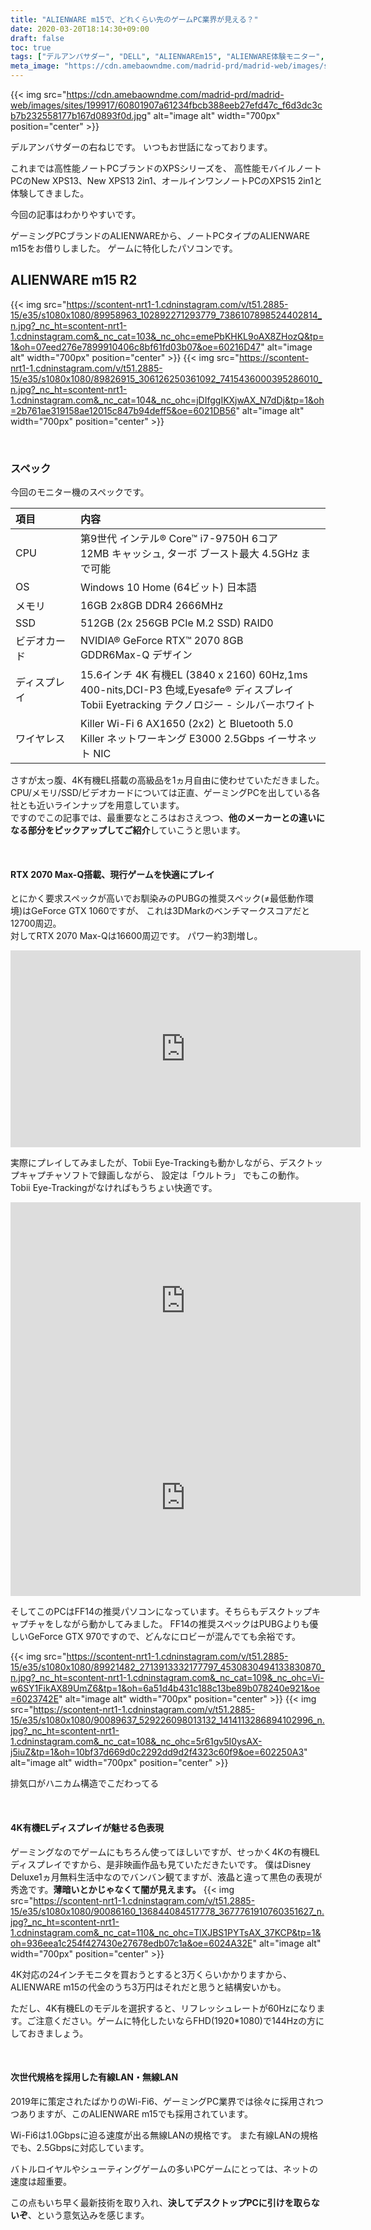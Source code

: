 ```yaml
---
title: "ALIENWARE m15で、どれくらい先のゲームPC業界が見える？"
date: 2020-03-20T18:14:30+09:00
draft: false
toc: true
tags: ["デルアンバサダー", "DELL", "ALIENWAREm15", "ALIENWARE体験モニター", "FF14"]
meta_image: "https://cdn.amebaowndme.com/madrid-prd/madrid-web/images/sites/199917/60801907a61234fbcb388eeb27efd47c_f6d3dc3cb7b232558177b167d0893f0d.jpg"
---
```


{{< img src="https://cdn.amebaowndme.com/madrid-prd/madrid-web/images/sites/199917/60801907a61234fbcb388eeb27efd47c_f6d3dc3cb7b232558177b167d0893f0d.jpg" alt="image alt" width="700px" position="center" >}}


デルアンバサダーの右ねじです。
いつもお世話になっております。 



これまでは高性能ノートPCブランドのXPSシリーズを、
高性能モバイルノートPCのNew XPS13、New XPS13 2in1、オールインワンノートPCのXPS15 2in1と体験してきました。



今回の記事はわかりやすいです。 

ゲーミングPCブランドのALIENWAREから、ノートPCタイプのALIENWARE m15をお借りしました。
ゲームに特化したパソコンです。

<!--more-->
## ALIENWARE m15 R2
{{< img src="https://scontent-nrt1-1.cdninstagram.com/v/t51.2885-15/e35/s1080x1080/89958963_102892271293779_7386107898524402814_n.jpg?_nc_ht=scontent-nrt1-1.cdninstagram.com&_nc_cat=103&_nc_ohc=emePbKHKL9oAX8ZHozQ&tp=1&oh=07eed276e7899910406c8bf61fd03b07&oe=60216D47" alt="image alt" width="700px" position="center" >}}
{{< img src="https://scontent-nrt1-1.cdninstagram.com/v/t51.2885-15/e35/s1080x1080/89826915_306126250361092_7415436000395286010_n.jpg?_nc_ht=scontent-nrt1-1.cdninstagram.com&_nc_cat=104&_nc_ohc=jDIfggIKXjwAX_N7dDj&tp=1&oh=2b761ae319158ae12015c847b94deff5&oe=6021DB56" alt="image alt" width="700px" position="center" >}}


<br>

### スペック
今回のモニター機のスペックです。

|項目|内容|
|:--|:--|
|CPU|第9世代 インテル® Core™ i7-9750H 6コア<br>12MB キャッシュ, ターボ ブースト最大 4.5GHz まで可能|
|OS|Windows 10 Home (64ビット) 日本語|
|メモリ|16GB 2x8GB DDR4 2666MHz|
|SSD|512GB (2x 256GB PCIe M.2 SSD) RAID0|
|ビデオカード|NVIDIA® GeForce RTX™ 2070 8GB<br> GDDR6Max-Q デザイン|
|ディスプレイ|15.6インチ 4K 有機EL (3840 x 2160) 60Hz,1ms<br>400-nits,DCI-P3 色域,Eyesafe® ディスプレイ<br>Tobii Eyetracking テクノロジー - シルバーホワイト|
|ワイヤレス|Killer Wi-Fi 6 AX1650 (2x2) と Bluetooth 5.0<br>Killer ネットワーキング E3000 2.5Gbps イーサネット NIC|


さすが太っ腹、4K有機EL搭載の高級品を1ヵ月自由に使わせていただきました。
CPU/メモリ/SSD/ビデオカードについては正直、ゲーミングPCを出している各社とも近いラインナップを用意しています。  
ですのでこの記事では、最重要なところはおさえつつ、**他のメーカーとの違いになる部分をピックアップしてご紹介**していこうと思います。

<br>


#### RTX 2070 Max-Q搭載、現行ゲームを快適にプレイ
とにかく要求スペックが高いでお馴染みのPUBGの推奨スペック(≠最低動作環境)はGeForce GTX 1060ですが、 これは3DMarkのベンチマークスコアだと12700周辺。  
対してRTX 2070 Max-Qは16600周辺です。
パワー約3割増し。 
<iframe width="560" height="315" src="https://www.youtube.com/embed/meY44TPULtk" frameborder="0" allow="accelerometer; autoplay; clipboard-write; encrypted-media; gyroscope; picture-in-picture" allowfullscreen></iframe>

実際にプレイしてみましたが、Tobii Eye-Trackingも動かしながら、デスクトップキャプチャソフトで録画しながら、 設定は「ウルトラ」 でもこの動作。 
Tobii Eye-Trackingがなければもうちょい快適です。 

<iframe width="560" height="315" src="https://www.youtube.com/embed/0eoUL6QCetA" frameborder="0" allow="accelerometer; autoplay; clipboard-write; encrypted-media; gyroscope; picture-in-picture" allowfullscreen></iframe>
<iframe width="560" height="315" src="https://www.youtube.com/embed/kWtRXwPanhM" frameborder="0" allow="accelerometer; autoplay; clipboard-write; encrypted-media; gyroscope; picture-in-picture" allowfullscreen></iframe>

そしてこのPCはFF14の推奨パソコンになっています。そちらもデスクトップキャプチャをしながら動かしてみました。
FF14の推奨スペックはPUBGよりも優しいGeForce GTX 970ですので、どんなにロビーが混んでても余裕です。

{{< img src="https://scontent-nrt1-1.cdninstagram.com/v/t51.2885-15/e35/s1080x1080/89921482_2713913332177797_4530830494133830870_n.jpg?_nc_ht=scontent-nrt1-1.cdninstagram.com&_nc_cat=109&_nc_ohc=Vi-w6SY1FikAX89UmZ6&tp=1&oh=6a51d4b431c188c13be89b078240e921&oe=6023742E" alt="image alt" width="700px" position="center" >}}
{{< img src="https://scontent-nrt1-1.cdninstagram.com/v/t51.2885-15/e35/s1080x1080/90089637_529226098013132_1414113286894102996_n.jpg?_nc_ht=scontent-nrt1-1.cdninstagram.com&_nc_cat=108&_nc_ohc=5r61gv5I0ysAX-j5iuZ&tp=1&oh=10bf37d669d0c2292dd9d2f4323c60f9&oe=602250A3" alt="image alt" width="700px" position="center" >}}


排気口がハニカム構造でこだわってる

<br>


#### 4K有機ELディスプレイが魅せる色表現
ゲーミングなのでゲームにもちろん使ってほしいですが、せっかく4Kの有機ELディスプレイですから、是非映画作品も見ていただきたいです。 
僕はDisney Deluxe1ヵ月無料生活中なのでバンバン観てますが、液晶と違って黒色の表現が秀逸です。**薄暗いとかじゃなくて闇が見えます。** 
{{< img src="https://scontent-nrt1-1.cdninstagram.com/v/t51.2885-15/e35/s1080x1080/90086160_136844084517778_3677761910760351627_n.jpg?_nc_ht=scontent-nrt1-1.cdninstagram.com&_nc_cat=110&_nc_ohc=TlXJBS1PYTsAX_37KCP&tp=1&oh=936eea1c254f427430e27678edb07c1a&oe=6024A32E" alt="image alt" width="700px" position="center" >}}


4K対応の24インチモニタを買おうとすると3万くらいかかりますから、ALIENWARE m15の代金のうち3万円はそれだと思うと結構安いかも。 



ただし、4K有機ELのモデルを選択すると、リフレッシュレートが60Hzになります。ご注意ください。ゲームに特化したいならFHD(1920*1080)で144Hzの方にしておきましょう。

<br>


#### 次世代規格を採用した有線LAN・無線LAN
2019年に策定されたばかりのWi-Fi6、ゲーミングPC業界では徐々に採用されつつありますが、このALIENWARE m15でも採用されています。 



Wi-Fi6は1.0Gbpsに迫る速度が出る無線LANの規格です。 
また有線LANの規格でも、2.5Gbpsに対応しています。 



バトルロイヤルやシューティングゲームの多いPCゲームにとっては、ネットの速度は超重要。

この点もいち早く最新技術を取り入れ、**決してデスクトップPCに引けを取らないぞ**、という意気込みを感じます。

<div class="iframely-embed"><div class="iframely-responsive" style="padding-bottom: 57.4561%; padding-top: 120px;"><a href="https://time-space.kddi.com/ict-keywords/20191108/2774" data-iframely-url="//cdn.iframe.ly/IWOycEK"></a></div></div><script async src="//cdn.iframe.ly/embed.js" charset="utf-8"></script>

### 視線でゲームを制御？「Tobii Eye-Tracking」
視線追跡機能、というものをこのPCを借りて初めて知りました。 どうやら、Tobii社という視線追跡界のGoogleみたいな会社があるらしく、一部ゲームでも対応しているのだそうです。
<div class="iframely-embed"><div class="iframely-responsive" style="padding-bottom: 52.5%; padding-top: 120px;"><a href="https://www.amazon.co.jp/Tobii-Eye-Tracker-Gaming-Peripheral/dp/B01MAWPMXQ/ref=as_li_ss_tl?_encoding=UTF8&amp;linkCode=sl1&amp;tag=rightscrew-22&amp;linkId=13e0c8873671a9023b51cf326a1db8eb&amp;language=ja_JP" data-iframely-url="//cdn.iframe.ly/BRGZ1yg"></a></div></div><script async src="//cdn.iframe.ly/embed.js" charset="utf-8"></script>
トラッキングツール単体でも販売していますが、Amazonで¥24,999でした。


対応ゲームの一覧は、こちらから調べることができます。

<div class="iframely-embed"><div class="iframely-responsive" style="padding-bottom: 53.125%; padding-top: 120px;"><a href="https://gaming.tobii.com/games/" data-iframely-url="//cdn.iframe.ly/fvCkwT3"></a></div></div><script async src="//cdn.iframe.ly/embed.js" charset="utf-8"></script>

Watch DogsやDivision 2では視線でエイムできたりするみたいです。
<iframe width="560" height="315" src="https://www.youtube.com/embed/meY44TPULtk" frameborder="0" allow="accelerometer; autoplay; clipboard-write; encrypted-media; gyroscope; picture-in-picture" allowfullscreen></iframe>

先ほどもご覧いただいた動画ですが、画面中を上下左右に動き回っている青い円が、僕の視線です。精度と反応の速さに結構感動しています。感動しすぎて撃たれてしまいました。  



Tobii Eye-Trackingと一緒に動作するTobii Ghostというアプリがあり、配信する画面上に視線の円を出すことができるものです。 

それを使ってPUBGの世界大会の参加者の視線をトラッキングした動画が公式にあがっていました。 プロはこういう風に視線を動かして、(情報を得て)戦っているんだなというのが視覚的にわかります。

<div class="iframely-embed"><div class="iframely-responsive" style="padding-bottom: 52.5%; padding-top: 120px;"><a href="https://gaming.tobii.com/pubg/" data-iframely-url="//cdn.iframe.ly/kpY6Qu8"></a></div></div><script async src="//cdn.iframe.ly/embed.js" charset="utf-8"></script>

視線の動きと頭の動きを追跡してくれるので、あとは口の動きに追従してくれればVTuberに使えそう。 
そして視線でエイムができるのが当たり前になったら…目で見た所にマウスを移動して射撃、よりは確実に速いでしょう。 対応ゲームのプレイヤーなら、どうしても手に入れておきたい武器ですね。



### 未来のゲームもグラボ追加でプレイ可能にする神周辺機器「Alienware Graphics Amplifier」
ゲーミングPCを買おうと思うとき、何を基準に決めるのか？ゲーマーの友人に聞いてみました。 

返答は、 
**「やりたいゲームが動いて、この先数年は最新作もストレスなく動くスペックで一番安いやつ」**
でした。



ゲームが今より高解像度・動きの激しいものになったとき、今使っているPCでは動作しないということがあります。 
そうなったときデスクトップPCであれば、グラフィックボードだけ買い替えればプレイできるようになる場合もあります。



従来であればノートPCは、メモリやハードディスクは増設できても、グラフィックボードは増設できないのが基本だったため、**「未来のゲームはプレイできないかもな…」**といった不安がつきまとっていました。



しかしそれはもう過去の悩みだったようです。
2015年春、デルが発売した外付けグラフィックボードケース**Alienware Graphics Amplifier**を皮切りに、ドッキングステーション形式の外付けグラフィックボードケースや、Thunderbolt接続の外付けグラフィックボードケースが続々と登場しています。
どれもPCI-Express x16対応のため、最新のグラフィックボードを自由に選んで増設することができます。



ですので、これから先どんなに高スペックを要求するPCゲームが現れても、 **ノートPCで全く問題ないです。**
{{< img src="https://scontent-nrt1-1.cdninstagram.com/v/t51.2885-15/e35/s1080x1080/90092293_109226100543765_5797080573060120039_n.jpg?_nc_ht=scontent-nrt1-1.cdninstagram.com&_nc_cat=109&_nc_ohc=FnV2zj0_PWwAX_zsdBt&tp=1&oh=2f53068abcba33af1a4565b2afe924f5&oe=60212270" alt="image alt" width="700px" position="center" >}}


右から二番目の横長い端子が、Alienware Graphics Amplifierの専用ポート。左から3番目にThunderbolt端子もあります。

<div class="iframely-embed"><div class="iframely-responsive" style="height: 140px; padding-bottom: 0;"><a href="https://www.dell.com/ja-jp/work/shop/alienware-graphics-amplifier/apd/452-bbqt/%E3%82%B0%E3%83%A9%E3%83%95%E3%82%A3%E3%83%83%E3%82%AF%E3%82%AB%E3%83%BC%E3%83%89%E3%81%8A%E3%82%88%E3%81%B3%E3%83%93%E3%83%87%E3%82%AA%E3%82%AB%E3%83%BC%E3%83%89" data-iframely-url="//cdn.iframe.ly/IdCrrFx"></a></div></div><script async src="//cdn.iframe.ly/embed.js" charset="utf-8"></script>

Alienware Graphics AmplifierはALIENWAREシリーズ専用機器ですので、動作確認が保障されています。
その上、外付けグラフィックボードケースの中では4万円と比較的安価です。 
何年何十年後になるかわかりませんが、今のALIENWARE m15では動かないPCゲームが出てきたとき、グラフィックボードと一緒に購入を検討してみてください。 



デルさんに一言いわせてもらうなら、そろそろ軽量・省スペースモデルを出してみてはいかがでしょうか？


<div class="iframely-embed"><div class="iframely-responsive" style="padding-bottom: 52.5%; padding-top: 120px;"><a href="https://www.amazon.co.jp/Dell-%25E3%2582%25B0%25E3%2583%25A9%25E3%2583%2595%25E3%2582%25A3%25E3%2583%2583%25E3%2582%25AF%25E3%2583%259C%25E3%2583%25BC%25E3%2583%2589%25E5%25A4%2596%25E9%2583%25A8%25E6%258B%25A1%25E5%25BC%25B5%25E5%25A4%2596%25E4%25BB%2598%25E3%2581%2591%25E3%2583%259C%25E3%2583%2583%25E3%2582%25AF%25E3%2582%25B9-Alienware-Graphics-Amplifier/dp/B00Q4KCYEU/ref=as_li_ss_il?ie=UTF8&amp;linkCode=li3&amp;tag=rightscrew-22&amp;linkId=3536b817a61bf5b95fbef3333f43baf2&amp;language=ja_JP" data-iframely-url="//cdn.iframe.ly/r8q6cEe"></a></div></div><script async src="//cdn.iframe.ly/embed.js" charset="utf-8"></script>

## 今の最新最高でありつつ、将来を見越したALIENWARE製品群

{{< img src="https://scontent-nrt1-1.cdninstagram.com/v/t51.2885-15/e35/s1080x1080/89814658_140650867440950_2421153321187202354_n.jpg?_nc_ht=scontent-nrt1-1.cdninstagram.com&_nc_cat=102&_nc_ohc=TwV1ogFVZYUAX_Gav7E&tp=1&oh=93401a29cf1c858067985923994e8aa9&oe=60225DC6" alt="image alt" width="700px" position="center" >}}


ここまでに紹介してきたALIENWARE m15の良い点は、ALIENWAREシリーズすべてに共通して備わっています。 (グラフィックボードはそれぞれですが)



僕自身はPCではあまりゲームをやらないのですが、 ここまでゲームのために手を尽くしているPCってどれくらいあるんだろう？と率直に思いました。 
最新規格に対応し、先進技術を取り入れ、拡張性まで標準で担保して…



ここには、数々のeSports世界大会の舞台で採用されてきた自負と、eSportsチームとパートナーシップを結んでいるメーカーとして、気合の入り具合を行動で示しているのを感じます。



しかもそこまでしながら、ゲーミングノートPCの中ではかなり安いほうで、同一スペックで価格.com検索するとトップ5には入ってます。



安くて、速くて、(後々)うまい(思いができる)、吉野家のキャッチフレーズに当てはめてしまいましたが、そんな魅力が詰まった製品、それがALIENWAREなんでしょうね。



ゲーマーにも非ゲーマーにも、凄さが伝わるよう心掛けて書いてみましたが、いかがでしたでしょうか。 
もし購入をご検討されている方がいらっしゃいましたら、デル製品・ALIENWARE製品だと割引がききますので、ご紹介させていただきます。 

{{< img src="https://scontent-nrt1-1.cdninstagram.com/v/t51.2885-15/e35/90037110_521111068547700_8167853985154227095_n.jpg?_nc_ht=scontent-nrt1-1.cdninstagram.com&_nc_cat=100&_nc_ohc=FFvjtgXQ-y4AX-NWmXL&tp=1&oh=9241f32d4d781df7aff2038236281291&oe=6023612B" alt="image alt" width="700px" position="center" >}}
{{< img src="https://scontent-nrt1-1.cdninstagram.com/v/t51.2885-15/e35/s1080x1080/89925643_646189562594211_8388971944182450735_n.jpg?_nc_ht=scontent-nrt1-1.cdninstagram.com&_nc_cat=103&_nc_ohc=K9lstbYXdgoAX_OIPsk&tp=1&oh=fb5e7c4b0f40b997d64e49294681e8e0&oe=60211C8D" alt="image alt" width="700px" position="center" >}}
{{< img src="https://scontent-nrt1-1.cdninstagram.com/v/t51.2885-15/e35/s1080x1080/89926374_3073158726057074_7676736528301518123_n.jpg?_nc_ht=scontent-nrt1-1.cdninstagram.com&_nc_cat=102&_nc_ohc=p53zudK5NXMAX-64baU&tp=1&oh=6ffa09290979846eb7e9aa0bc201893a&oe=6022C358" alt="image alt" width="700px" position="center" >}}
{{< img src="https://scontent-nrt1-1.cdninstagram.com/v/t51.2885-15/e35/s1080x1080/90090291_533092694011264_7795490323882245772_n.jpg?_nc_ht=scontent-nrt1-1.cdninstagram.com&_nc_cat=104&_nc_ohc=J3MFk6XlVnYAX-kF2_f&tp=1&oh=a5a542a37ef2ebc2d05406b19834bc8b&oe=6024CDBF" alt="image alt" width="700px" position="center" >}}


 ご精読ありがとうございました。



・良かったらいいね・RTお願いします。
<blockquote class="twitter-tweet"><p lang="ja" dir="ltr">ALIENWARE m15で、どれくらい先のゲームPC業界が見える？ <a href="https://t.co/pmx46Xbjk2">https://t.co/pmx46Xbjk2</a> <a href="https://twitter.com/hashtag/%E3%83%87%E3%83%AB%E3%82%A2%E3%83%B3%E3%83%90%E3%82%B5%E3%83%80%E3%83%BC?src=hash&amp;ref_src=twsrc%5Etfw">#デルアンバサダー</a> <a href="https://twitter.com/hashtag/DELL?src=hash&amp;ref_src=twsrc%5Etfw">#DELL</a> <a href="https://twitter.com/hashtag/ALIENWAREm15?src=hash&amp;ref_src=twsrc%5Etfw">#ALIENWAREm15</a> <a href="https://twitter.com/hashtag/ALIENWARE%E4%BD%93%E9%A8%93%E3%83%A2%E3%83%8B%E3%82%BF%E3%83%BC?src=hash&amp;ref_src=twsrc%5Etfw">#ALIENWARE体験モニター</a> <a href="https://twitter.com/hashtag/FF14?src=hash&amp;ref_src=twsrc%5Etfw">#FF14</a></p>&mdash; 右ねじの法則 (@Rightscrew) <a href="https://twitter.com/Rightscrew/status/1347865081959247873?ref_src=twsrc%5Etfw">January 9, 2021</a></blockquote> <script async src="https://platform.twitter.com/widgets.js" charset="utf-8"></script>
